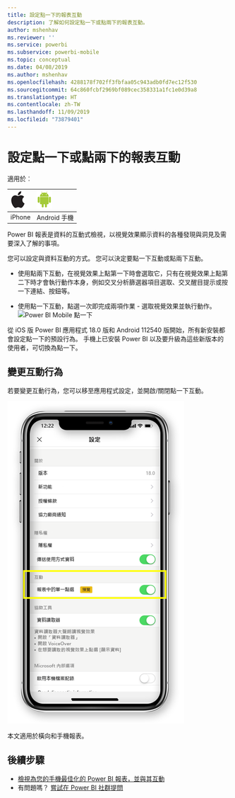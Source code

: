 ```yaml
---
title: 設定點一下的報表互動
description: 了解如何設定點一下或點兩下的報表互動。
author: mshenhav
ms.reviewer: ''
ms.service: powerbi
ms.subservice: powerbi-mobile
ms.topic: conceptual
ms.date: 04/08/2019
ms.author: mshenhav
ms.openlocfilehash: 4288178f702ff3fbfaa05c943adb0fd7ec12f530
ms.sourcegitcommit: 64c860fcbf2969bf089cec358331a1fc1e0d39a8
ms.translationtype: HT
ms.contentlocale: zh-TW
ms.lasthandoff: 11/09/2019
ms.locfileid: "73879401"
---
```

# <a name="configure-report-interaction-to-single-tap-or-double-tap"></a>設定點一下或點兩下的報表互動
適用於︰

| ![iPhone](././media/mobile-reports-in-the-mobile-apps/ios-logo-40-px.png) | ![Android 手機](././media/mobile-reports-in-the-mobile-apps/android-logo-40-px.png) | 
|:--- |:--- |
| iPhone |Android 手機 |

Power BI 報表是資料的互動式檢視，以視覺效果顯示資料的各種發現與洞見及需要深入了解的事項。

您可以設定與資料互動的方式。 您可以決定要點一下互動或點兩下互動。

* 使用點兩下互動，在視覺效果上點第一下時會選取它，只有在視覺效果上點第二下時才會執行動作本身，例如交叉分析篩選器項目選取、交叉醒目提示或按一下連結、按鈕等。

* 使用點一下互動，點選一次即完成兩項作業 - 選取視覺效果並執行動作。
![Power BI Mobile 點一下](./media/mobile-app-single-tap/single-tap-2.gif)


從 iOS 版 Power BI 應用程式 18.0 版和 Android 112540 版開始，所有新安裝都會設定點一下的預設行為。
手機上已安裝 Power BI 以及要升級為這些新版本的使用者，可切換為點一下。

## <a name="change-interaction-behavior"></a>變更互動行為

若要變更互動行為，您可以移至應用程式設定，並開啟/關閉點一下互動。

![Power BI Mobile 變更報表互動](./media/mobile-app-single-tap/configure-single-tap.png)

本文適用於橫向和手機報表。

## <a name="next-steps"></a>後續步驟
* [檢視為您的手機最佳化的 Power BI 報表，並與其互動](mobile-apps-view-phone-report.md)
* 有問題嗎？ [嘗試在 Power BI 社群提問](https://community.powerbi.com/)

